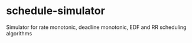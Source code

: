 # schedule-simulator
Simulator for rate monotonic, deadline monotonic, EDF and RR scheduling algorithms
